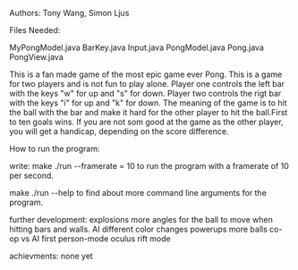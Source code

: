 Authors: Tony Wang, Simon Ljus

Files Needed:

MyPongModel.java
BarKey.java
Input.java
PongModel.java
Pong.java
PongView.java


This is a fan made game of the most epic game ever Pong.
This is a game for two players and is not fun to play alone.
Player one controls the left bar with the keys "w" for up  and "s" for down. 
Player two controls the rigt bar with the keys "i" for up and "k" for down.
The meaning of the game is to hit the ball with the bar and make it hard for the other player to hit the ball.First to ten goals wins.
If you are not som good at the game as the other player, you will get a handicap, depending on the score difference.

How to run the program:

write:
make 
./run --framerate = 10
to run the program with a framerate of 10 per second.

make
./run --help
to find about more command line arguments for the program.	

further development:
explosions
more angles for the ball to move when hitting bars and walls.
AI
different color changes
powerups
more balls
co-op vs AI
first person-mode
oculus rift mode


achievments: none yet